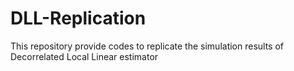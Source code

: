 # DLL-Replication
This repository provide codes to replicate the simulation results of Decorrelated Local Linear estimator
